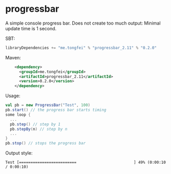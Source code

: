 # progressbar
A simple console progress bar.
Does not create too much output: Minimal update time is 1 second.

SBT:
```scala
libraryDependencies += "me.tongfei" % "progressbar_2.11" % "0.2.0"
```

Maven:
```xml
    <dependency>
      <groupId>me.tongfei</groupId>
      <artifactId>progressbar_2.11</artifactId>
      <version>0.2.0</version>
    </dependency>
```

Usage:

```scala
val pb = new ProgressBar("Test", 100)
pb.start() // the progress bar starts timing
some loop {
  ...
  pb.step() // step by 1
  pb.stepBy(n) // step by n
  ...
}
pb.stop() // stops the progress bar
```

Output style:
```
Test [=========================                         ] 49% (0:00:10 / 0:00:10)
```

